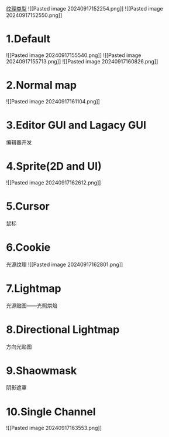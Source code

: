 [纹理类型](file:///D:/Obsidian%20Unity/Unity/Unity%E5%9B%9B%E9%83%A8%E6%9B%B2/Assets/Scripts/Unity%C2%B7%E6%A0%B8%E5%BF%83/%E5%9B%BE%E7%89%87%E5%AF%BC%E5%85%A5%E7%9B%B8%E5%85%B3%E8%AE%BE%E7%BD%AE/Lesson2_%E7%BA%B9%E7%90%86%E8%AE%BE%E7%BD%AE.cs)
![[Pasted image 20240917152254.png]]
![[Pasted image 20240917152550.png]]
# 1.Default
![[Pasted image 20240917155540.png]]
![[Pasted image 20240917155713.png]]
![[Pasted image 20240917160826.png]]
# 2.Normal map
![[Pasted image 20240917161104.png]]
# 3.Editor GUI and Lagacy GUI
编辑器开发
# 4.Sprite(2D and UI)
![[Pasted image 20240917162612.png]]
# 5.Cursor
鼠标
# 6.Cookie
光源纹理
![[Pasted image 20240917162801.png]]
# 7.Lightmap
光源贴图——光照烘焙
# 8.Directional Lightmap
方向光贴图
# 9.Shaowmask
阴影遮罩
# 10.Single Channel
![[Pasted image 20240917163553.png]]
